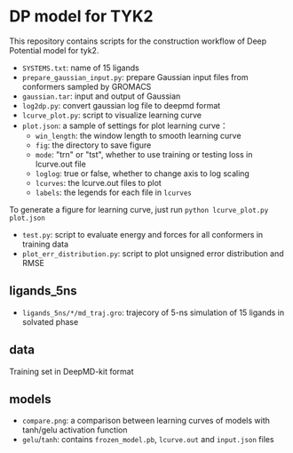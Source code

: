 # DP model for TYK2
This repository contains scripts for the construction workflow of Deep Potential model for tyk2.

+ `SYSTEMS.txt`: name of 15 ligands
+ `prepare_gaussian_input.py`: prepare Gaussian input files from conformers sampled by GROMACS
+ `gaussian.tar`: input and output of Gaussian
+ `log2dp.py`: convert gaussian log file to deepmd format
+ `lcurve_plot.py`: script to visualize learning curve
+ `plot.json`: a sample of settings for plot learning curve：
   - `win_length`: the window length to smooth learning curve
   - `fig`: the directory to save figure
   - `mode`: "trn" or "tst", whether to use training or testing loss in lcurve.out file
   - `loglog`: true or false, whether to change axis to log scaling
   - `lcurves`: the lcurve.out files to plot
   - `labels`: the legends for each file in `lcurves`
   
To generate a figure for learning curve, just run `python lcurve_plot.py plot.json`
+ `test.py`: script to evaluate energy and forces for all conformers in training data
+ `plot_err_distribution.py`: script to plot unsigned error distribution and RMSE
## ligands_5ns
+ `ligands_5ns/*/md_traj.gro`: trajecory of 5-ns simulation of 15 ligands in solvated phase
## data
Training set in DeepMD-kit format
## models
+ `compare.png`: a comparison between learning curves of models with tanh/gelu activation function
+ `gelu`/`tanh`: contains `frozen_model.pb`, `lcurve.out` and `input.json` files

